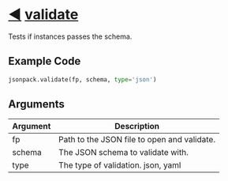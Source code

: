 # [◀](./index.html) [validate](/jsonpack/__init__.py)

Tests if instances passes the schema.

## Example Code
```py
jsonpack.validate(fp, schema, type='json')
```

## Arguments

| Argument | Description |
|--|--|
|fp|Path to the JSON file to open and validate.|
|schema|The JSON schema to validate with.|
|type|The type of validation. json, yaml|
